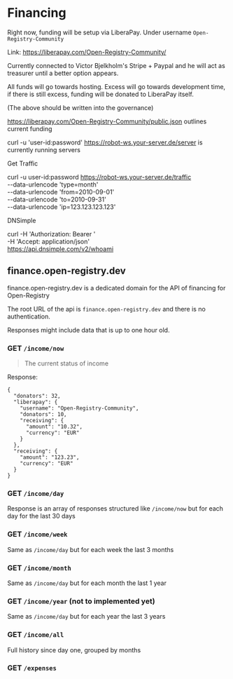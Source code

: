 # Financing

Right now, funding will be setup via LiberaPay. Under username `Open-Registry-Community`

Link: https://liberapay.com/Open-Registry-Community/

Currently connected to Victor Bjelkholm's Stripe + Paypal and he will act as 
treasurer until a better option appears.

All funds will go towards hosting. Excess will go towards development time, if
there is still excess, funding will be donated to LiberaPay itself.

(The above should be written into the governance)

https://liberapay.com/Open-Registry-Community/public.json outlines current funding

curl -u 'user-id:password' https://robot-ws.your-server.de/server is currently running servers

Get Traffic

curl -u user-id:password https://robot-ws.your-server.de/traffic \
       --data-urlencode 'type=month' \
       --data-urlencode 'from=2010-09-01' \
       --data-urlencode 'to=2010-09-31' \
       --data-urlencode 'ip=123.123.123.123'

DNSimple

curl  -H 'Authorization: Bearer <token>' \
      -H 'Accept: application/json' \
      https://api.dnsimple.com/v2/whoami

## finance.open-registry.dev

finance.open-registry.dev is a dedicated domain for the API of financing for Open-Registry

The root URL of the api is `finance.open-registry.dev` and there is no authentication.

Responses might include data that is up to one hour old.

### GET `/income/now`

> The current status of income

Response:

```
{
  "donators": 32,
  "liberapay": {
    "username": "Open-Registry-Community",
    "donators": 10,
    "receiving": {
      "amount": "10.32",
      "currency": "EUR"
    }
  },
  "receiving": {
    "amount": "123.23",
    "currency": "EUR"
  }
}
```

### GET `/income/day`

Response is an array of responses structured like `/income/now` but for each
day for the last 30 days

### GET `/income/week`

Same as `/income/day` but for each week the last 3 months

### GET `/income/month`

Same as `/income/day` but for each month the last 1 year

### GET `/income/year` (not to implemented yet)

Same as `/income/day` but for each year the last 3 years

### GET `/income/all`

Full history since day one, grouped by months

### GET `/expenses`
